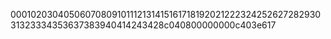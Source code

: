 0001020304050607080910111213141516171819202122232425262728293031323334353637383940414243428c040800000000c403e617
